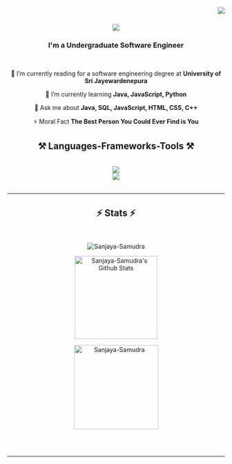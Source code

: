 <img align="right" src="https://visitor-badge.laobi.icu/badge?page_id=Sanjaya-Samudra.Sanjaya-Samudra" />

<h1 align="center">
    <img src="https://readme-typing-svg.herokuapp.com/?font=Righteous&size=35&center=true&vCenter=true&width=500&height=70&duration=4000&lines=Hi+There!+👋;+I'm+Sanjaya+Samudra!;" />
</h1>

<h3 align="center">I'm a Undergraduate Software Engineer</h3>

<br/>

<div align="center">
 
 🔭 I’m currently reading for a software engineering degree at **University of Sri Jayewardenepura**
 
 🌱 I’m currently learning **Java, JavaScript, Python**

💬 Ask me about **Java, SQL, JavaScript, HTML, CSS, C++**

⚡ Moral Fact **The Best Person You Could Ever Find is You**

 </div>
 
<!--<div align="center"> 
  <a href="mailto:">
    <img src="https://img.shields.io/badge/Gmail-333333?style=for-the-badge&logo=gmail&logoColor=red" />
  </a>
  <a href="" target="_blank">
    <img src="https://img.shields.io/badge/LinkedIn-0077B5?style=for-the-badge&logo=linkedin&logoColor=white" target="_blank" />
  </a>
  <a href="" target="_blank">
     <img src="https://img.shields.io/badge/Portfolio-FF5722?style=for-the-badge&logo=todoist&logoColor=white" target="_blank" /> 
  </a>
</div>

 <hr/>-->
 
<h2 align="center">⚒️ Languages-Frameworks-Tools ⚒️</h2>
<br/>
<div align="center">
    <img src="https://skillicons.dev/icons?i=bootstrap,vscode,github,idea,pycharm,spring,blender,angular" /><br>
    <img src="https://skillicons.dev/icons?i=python,javascript,cpp,java,mysql,html,css,latex,typescript,c" /><br>
</div>

<br/>
<hr/>

<h2 align="center">⚡ Stats ⚡</h2>
<br>
<p align="center">
  <img src="https://github-readme-streak-stats.herokuapp.com/?user=Sanjaya-Samudra&theme=algolia" alt="Sanjaya-Samudra" />
</p>
<p align="center">
  <a href="https://github.com/anuraghazra/github-readme-stats">
    <img alt="Sanjaya-Samudra's Github Stats" src="https://github-readme-stats.vercel.app/api?username=Sanjaya-Samudra&show_icons=true&count_private=true&theme=algolia" height="192px"/>
  </a>
</p>
<p align="center">
  <img src="https://github-readme-stats.vercel.app/api/top-langs?username=Sanjaya-Samudra&langs_count=10&show_icons=true&locale=en&layout=compact&theme=algolia" alt="Sanjaya-Samudra" height="195px"/>
</p>
<!--<p align="center">
  <a href="https://github.com/ryo-ma/github-profile-trophy">
    <img src="https://github-profile-trophy.vercel.app/?username=Sanjaya-Samudra&layout=compact&theme=algolia" alt="Sanjaya-Samudra" />
  </a>
</p>-->

<br/><br/>

<hr/>

<br/>

<br/>
